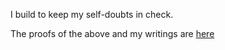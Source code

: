 I build to keep my self-doubts in check.

The proofs of the above and my writings are [here](https://ashwin-anil.pages.dev)
